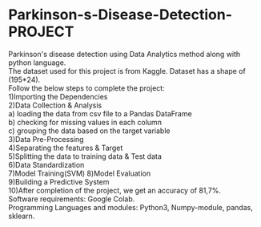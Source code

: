 # Parkinson-s-Disease-Detection-PROJECT  
Parkinson's disease detection using Data Analytics method along with python language.  
The dataset used for this project is from Kaggle. Dataset has a shape of (195*24).  
Follow the below steps to complete the project:  
1)Importing the Dependencies  
2)Data Collection & Analysis  
a) loading the data from csv file to a Pandas DataFrame  
b) checking for missing values in each column  
c) grouping the data based on the target variable   
3)Data Pre-Processing  
4)Separating the features & Target  
5)Splitting the data to training data & Test data  
6)Data Standardization  
7)Model Training(SVM)
8)Model Evaluation  
9)Building a Predictive System  
10)After completion of the project, we get an accuracy of 81,7%.  
Software requirements: Google Colab.  
Programming Languages and modules: Python3, Numpy-module, pandas, sklearn.
